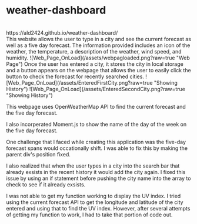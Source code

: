 # weather-dashboard
<br>
https://ald2424.github.io/weather-dashboard/
<br>
This website allows the user to type in a city and see the current forecast as well as a five day forecast.
The information provided includes an icon of the weather, the temperature, a description of the weather, wind speed, and humidity.
![Web_Page_OnLoad](/assets/webpagloaded.png?raw=true "Web Page")
Once the user has entered a city, it stores the city in local storage and a button appears on the webpage that allows the user to easily click the button to check the forecast for recently searched cities.
![Web_Page_OnLoad](/assets/EnteredFirstCity.png?raw=true "Showing History")
![Web_Page_OnLoad](/assets/EnteredSecondCity.png?raw=true "Showing History")

This webpage uses OpenWeatherMap API to find the current forecast and the five day forecast.

I also incorperated Moment.js to show the name of the day of the week on the five day forecast.

One challenge that I faced while creating this application was the five-day forecast spans would occationally shift. I was able to fix this by making the parent div's position fixed.

I also realized that when the user types in a city into the search bar that already exsists in the recent history it would add the city again. I fixed this issue by using an if statement before pushing the city name into the array to check to see if it already exsists.

I was not able to get my function working to display the UV index.  I tried using the current forecast API to get the longitude and latitude of the city entered and using that to find the UV index.  However, after several attempts of getting my function to work, I had to take that portion of code out. 
